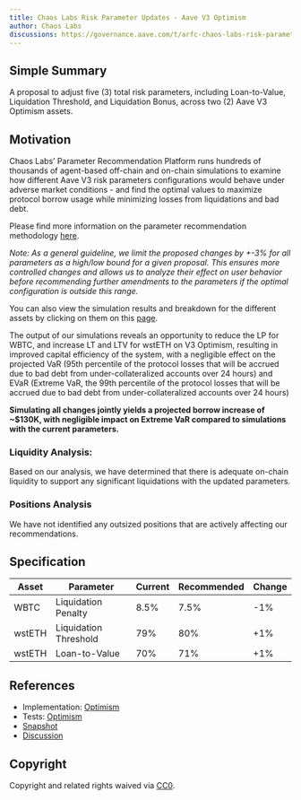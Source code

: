 ```yaml
---
title: Chaos Labs Risk Parameter Updates - Aave V3 Optimism
author: Chaos Labs
discussions: https://governance.aave.com/t/arfc-chaos-labs-risk-parameter-updates-aave-v3-optimism-2023-08-13/14466
---
```


## Simple Summary

A proposal to adjust five (3) total risk parameters, including Loan-to-Value, Liquidation Threshold, and Liquidation Bonus, across two (2) Aave V3 Optimism assets.

## Motivation

Chaos Labs’ Parameter Recommendation Platform runs hundreds of thousands of agent-based off-chain and on-chain simulations to examine how different Aave V3 risk parameters configurations would behave under adverse market conditions - and find the optimal values to maximize protocol borrow usage while minimizing losses from liquidations and bad debt.

Please find more information on the parameter recommendation methodology [here](https://community.chaoslabs.xyz/aave/recommendations/methodology).

_Note: As a general guideline, we limit the proposed changes by +-3% for all parameters as a high/low bound for a given proposal. This ensures more controlled changes and allows us to analyze their effect on user behavior before recommending further amendments to the parameters if the optimal configuration is outside this range._

You can also view the simulation results and breakdown for the different assets by clicking on them on this [page](https://community.chaoslabs.xyz/aave/recommendations).

The output of our simulations reveals an opportunity to reduce the LP for WBTC, and increase LT and LTV for wstETH on V3 Optimism, resulting in improved capital efficiency of the system, with a negligible effect on the projected VaR (95th percentile of the protocol losses that will be accrued due to bad debt from under-collateralized accounts over 24 hours) and EVaR (Extreme VaR, the 99th percentile of the protocol losses that will be accrued due to bad debt from under-collateralized accounts over 24 hours)

**Simulating all changes jointly yields a projected borrow increase of ~$130K, with negligible impact on Extreme VaR compared to simulations with the current parameters.**

### Liquidity Analysis:

Based on our analysis, we have determined that there is adequate on-chain liquidity to support any significant liquidations with the updated parameters.

### Positions Analysis

We have not identified any outsized positions that are actively affecting our recommendations.

## Specification

| Asset  | Parameter             | Current | Recommended | Change |
| ------ | --------------------- | ------- | ----------- | ------ |
| WBTC   | Liquidation Penalty   | 8.5%    | 7.5%        | -1%    |
| wstETH | Liquidation Threshold | 79%     | 80%         | +1%    |
| wstETH | Loan-to-Value         | 70%     | 71%         | +1%    |

## References

- Implementation: [Optimism](https://github.com/bgd-labs/aave-proposals/blob/main/src/AaveV3_Opt_RiskParamsUpdate_20231608/AaveV3_Opt_RiskParamsUpdate_20231608.sol)
- Tests: [Optimism](https://github.com/bgd-labs/aave-proposals/blob/main/src/AaveV3_Opt_RiskParamsUpdate_20231608/AaveV3_Opt_RiskParamsUpdate_20231608.t.sol)
- [Snapshot](https://snapshot.org/#/aave.eth/proposal/0x7568e17d2d7078686255a8fadf563e1f072abae0b79188a5b5b76852a6ebd63f)
- [Discussion](https://governance.aave.com/t/arfc-chaos-labs-risk-parameter-updates-aave-v3-optimism-2023-08-13/14466)

## Copyright

Copyright and related rights waived via [CC0](https://creativecommons.org/publicdomain/zero/1.0/).
